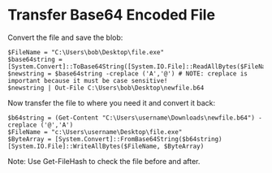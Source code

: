 # Transfer Base64 Encoded File
Convert the file and save the blob:   
```
$FileName = "C:\Users\bob\Desktop\file.exe"
$base64string = [System.Convert]::ToBase64String([System.IO.File]::ReadAllBytes($FileName))
$newstring = $base64string -creplace ('A','@') # NOTE: creplace is important because it must be case sensitive!
$newstring | Out-File C:\Users\bob\Desktop\newfile.b64
```
Now transfer the file to where you need it and convert it back:
```
$b64string = (Get-Content "C:\Users\username\Downloads\newfile.b64") -creplace ('@','A')
$FileName = "c:\Users\username\Desktop\file.exe"
$ByteArray = [System.Convert]::FromBase64String($b64string)
[System.IO.File]::WriteAllBytes($FileName, $ByteArray)
```
Note: Use Get-FileHash to check the file before and after.
